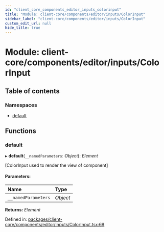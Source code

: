 ```yaml
---
id: "client_core_components_editor_inputs_colorinput"
title: "Module: client-core/components/editor/inputs/ColorInput"
sidebar_label: "client-core/components/editor/inputs/ColorInput"
custom_edit_url: null
hide_title: true
---
```


# Module: client-core/components/editor/inputs/ColorInput

## Table of contents

### Namespaces

- [default](client_core_components_editor_inputs_colorinput.default.md)

## Functions

### default

▸ **default**(`__namedParameters`: *Object*): *Element*

[ColorInput used to render the view of component]

#### Parameters:

Name | Type |
:------ | :------ |
`__namedParameters` | *Object* |

**Returns:** *Element*

Defined in: [packages/client-core/components/editor/inputs/ColorInput.tsx:68](https://github.com/xr3ngine/xr3ngine/blob/9d253dc38/packages/client-core/components/editor/inputs/ColorInput.tsx#L68)
